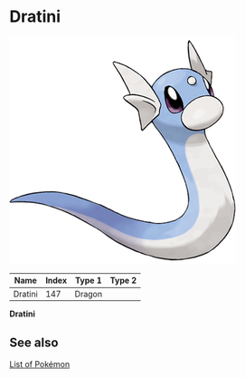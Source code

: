# Dratini


![Dratini](images/147.png)

| **Name** | **Index** | **Type 1** | **Type 2** |
|----|----|----|----|
| Dratini | 147 | Dragon  |  |

**Dratini** 

## See also

[List of Pokémon](../pokemon.md)
